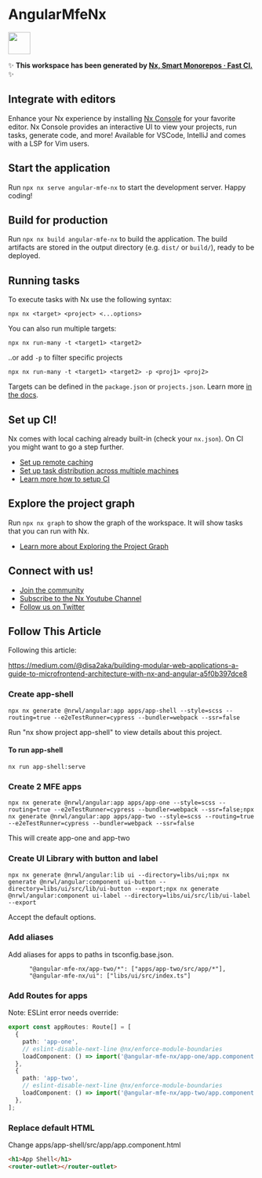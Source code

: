 # AngularMfeNx

<a alt="Nx logo" href="https://nx.dev" target="_blank" rel="noreferrer"><img src="https://raw.githubusercontent.com/nrwl/nx/master/images/nx-logo.png" width="45"></a>

✨ **This workspace has been generated by [Nx, Smart Monorepos · Fast CI.](https://nx.dev)** ✨

## Integrate with editors

Enhance your Nx experience by installing [Nx Console](https://nx.dev/nx-console) for your favorite editor. Nx Console
provides an interactive UI to view your projects, run tasks, generate code, and more! Available for VSCode, IntelliJ and
comes with a LSP for Vim users.

## Start the application

Run `npx nx serve angular-mfe-nx` to start the development server. Happy coding!

## Build for production

Run `npx nx build angular-mfe-nx` to build the application. The build artifacts are stored in the output directory (e.g. `dist/` or `build/`), ready to be deployed.

## Running tasks

To execute tasks with Nx use the following syntax:

```
npx nx <target> <project> <...options>
```

You can also run multiple targets:

```
npx nx run-many -t <target1> <target2>
```

..or add `-p` to filter specific projects

```
npx nx run-many -t <target1> <target2> -p <proj1> <proj2>
```

Targets can be defined in the `package.json` or `projects.json`. Learn more [in the docs](https://nx.dev/features/run-tasks).

## Set up CI!

Nx comes with local caching already built-in (check your `nx.json`). On CI you might want to go a step further.

- [Set up remote caching](https://nx.dev/features/share-your-cache)
- [Set up task distribution across multiple machines](https://nx.dev/nx-cloud/features/distribute-task-execution)
- [Learn more how to setup CI](https://nx.dev/recipes/ci)

## Explore the project graph

Run `npx nx graph` to show the graph of the workspace.
It will show tasks that you can run with Nx.

- [Learn more about Exploring the Project Graph](https://nx.dev/core-features/explore-graph)

## Connect with us!

- [Join the community](https://nx.dev/community)
- [Subscribe to the Nx Youtube Channel](https://www.youtube.com/@nxdevtools)
- [Follow us on Twitter](https://twitter.com/nxdevtools)

## Follow This Article

Following this article:

https://medium.com/@disa2aka/building-modular-web-applications-a-guide-to-microfrontend-architecture-with-nx-and-angular-a5f0b397dce8

### Create app-shell

```shell
npx nx generate @nrwl/angular:app apps/app-shell --style=scss --routing=true --e2eTestRunner=cypress --bundler=webpack --ssr=false
```
Run "nx show project app-shell" to view details about this project.

#### To run app-shell

```shell
nx run app-shell:serve
```

### Create 2 MFE apps

```shell
npx nx generate @nrwl/angular:app apps/app-one --style=scss --routing=true --e2eTestRunner=cypress --bundler=webpack --ssr=false;npx nx generate @nrwl/angular:app apps/app-two --style=scss --routing=true --e2eTestRunner=cypress --bundler=webpack --ssr=false
```

This will create app-one and app-two

### Create UI Library with button and label

```shell
npx nx generate @nrwl/angular:lib ui --directory=libs/ui;npx nx generate @nrwl/angular:component ui-button --directory=libs/ui/src/lib/ui-button --export;npx nx generate @nrwl/angular:component ui-label --directory=libs/ui/src/lib/ui-label --export
```

Accept the default options.

### Add aliases

Add aliases for apps to paths in tsconfig.base.json.

```
      "@angular-mfe-nx/app-two/*": ["apps/app-two/src/app/*"],
      "@angular-mfe-nx/ui": ["libs/ui/src/index.ts"]
```

### Add Routes for apps

Note: ESLint error needs override:

```typescript
export const appRoutes: Route[] = [
  {
    path: 'app-one',
    // eslint-disable-next-line @nx/enforce-module-boundaries
    loadComponent: () => import('@angular-mfe-nx/app-one/app.component').then(m => m.AppComponent)
  },
  {
    path: 'app-two',
    // eslint-disable-next-line @nx/enforce-module-boundaries
    loadComponent: () => import('@angular-mfe-nx/app-two/app.component').then(m => m.AppComponent)
  },
];
```

### Replace default HTML

Change apps/app-shell/src/app/app.component.html

```html
<h1>App Shell</h1>
<router-outlet></router-outlet>
```


